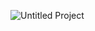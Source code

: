 ![Untitled Project](https://user-images.githubusercontent.com/43620279/152634454-bc64bdb3-e53e-499d-8f1c-bb33ae70cbcb.gif)
